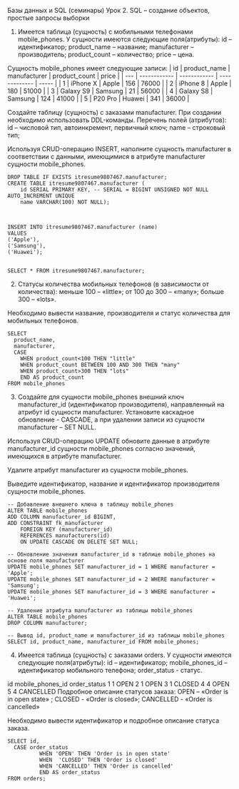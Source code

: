 Базы данных и SQL (семинары)
Урок 2. SQL – создание объектов, простые запросы выборки

1. Имеется таблица (сущность) с мобильными телефонами mobile_phones.
У сущности имеются следующие поля(атрибуты):
id – идентификатор;
product_name – название;
manufacturer – производитель;
product_count – количество;
price – цена.

Сущность mobile_phones имеет следующие записи:
| id | product_name | manufacturer | product_count | price | | --- | ------------ | ------------ | ------------- | ----- | | 1 | iPhone X | Apple | 156 | 76000 | | 2 | iPhone 8 | Apple | 180 | 51000 | | 3 | Galaxy S9 | Samsung | 21 | 56000 | | 4 | Galaxy S8 | Samsung | 124 | 41000 | | 5 | P20 Pro | Huawei | 341 | 36000 |

Создайте таблицу (сущность) с заказами manufacturer. При создании необходимо использовать DDL-команды.
Перечень полей (атрибутов):
id – числовой тип, автоинкремент, первичный ключ;
name – строковый тип;

Используя CRUD-операцию INSERT, наполните сущность manufacturer в соответствии с данными, имеющимися в атрибуте manufacturer сущности mobile_phones.

```
DROP TABLE IF EXISTS itresume9807467.manufacturer;
CREATE TABLE itresume9807467.manufacturer (
	id SERIAL PRIMARY KEY, -- SERIAL = BIGINT UNSIGNED NOT NULL AUTO_INCREMENT UNIQUE
	name VARCHAR(100) NOT NULL);
  


INSERT INTO itresume9807467.manufacturer (name)
VALUES 
('Apple'),
('Samsung'),
('Huawei');


SELECT * FROM itresume9807467.manufacturer;

```

2. Статусы количества мобильных телефонов (в зависимости от количества): меньше 100 – «little»; от 100 до 300 – «many»; больше 300 – «lots».

Необходимо вывести название, производителя и статус количества для мобильных телефонов.

```
SELECT 
  product_name,
  manufacturer,
  CASE 
    WHEN product_count<100 THEN "little"
    WHEN product_count BETWEEN 100 AND 300 THEN "many"
    WHEN product_count>300 THEN "lots"
    END AS product_count 
FROM mobile_phones
```
3. Создайте для сущности mobile_phones внешний ключ manufacturer_id (идентификатор производителя), направленный на атрибут id сущности manufacturer. Установите каскадное обновление - CASCADE, а при удалении записи из сущности manufacturer – SET NULL.

Используя CRUD-операцию UPDATE обновите данные в атрибуте manufacturer_id сущности mobile_phones согласно значений, имеющихся в атрибуте manufacturer.

Удалите атрибут manufacturer из сущности mobile_phones.

Выведите идентификатор, название и идентификатор производителя сущности mobile_phones.
```
-- Добавление внешнего ключа в таблицу mobile_phones
ALTER TABLE mobile_phones
ADD COLUMN manufacturer_id BIGINT,
ADD CONSTRAINT fk_manufacturer
    FOREIGN KEY (manufacturer_id)
    REFERENCES manufacturers(id)
    ON UPDATE CASCADE ON DELETE SET NULL;

-- Обновление значения manufacturer_id в таблице mobile_phones на основе поля manufacturer
UPDATE mobile_phones SET manufacturer_id = 1 WHERE manufacturer = 'Apple';
UPDATE mobile_phones SET manufacturer_id = 2 WHERE manufacturer = 'Samsung';
UPDATE mobile_phones SET manufacturer_id = 3 WHERE manufacturer = 'Huawei';

-- Удаление атрибута manufacturer из таблицы mobile_phones
ALTER TABLE mobile_phones
DROP COLUMN manufacturer;

-- Вывод id, product_name и manufacturer_id из таблицы mobile_phones
SELECT id, product_name, manufacturer_id FROM mobile_phones;
```

4. Имеется таблица (сущность) с заказами orders.
У сущности имеются следующие поля(атрибуты):
id – идентификатор;
mobile_phones_id – идентификатор мобильного телефона;
order_status - статус.

id	mobile_phones_id	order_status
1	1	OPEN
2	1	OPEN
3	1	CLOSED
4	4	OPEN
5	4	CANCELLED
Подробное описание статусов заказа:
OPEN – «Order is in open state» ;
CLOSED - «Order is closed»;
CANCELLED - «Order is cancelled»

Необходимо вывести идентификатор и подробное описание статуса заказа.

```
SELECT id,      
  CASE order_status
          WHEN 'OPEN' THEN 'Order is in open state'
          WHEN  'CLOSED' THEN 'Order is closed'
          WHEN 'CANCELLED' THEN 'Order is cancelled'
          END AS order_status
FROM orders;
```
